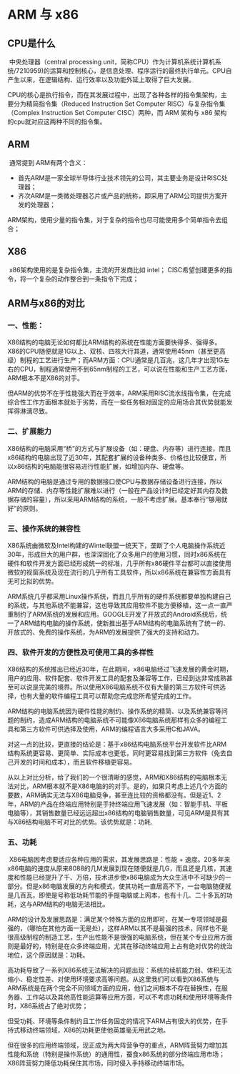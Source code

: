 # ARM 与 x86

## CPU是什么

​	中央处理器（central processing unit，简称CPU）作为计算机系统计算机系统/7210959)的运算和控制核心，是信息处理、程序运行的最终执行单元。CPU自产生以来，在逻辑结构、运行效率以及功能外延上取得了巨大发展。

​	CPU的核心是执行指令，而在其发展过程中，出现了各种各样的指令集架构，主要分为精简指令集（Reduced Instruction Set Computer RISC）与复杂指令集（Complex Instruction Set Computer CISC）两种，而 ARM 架构与 x86 架构的cpu就对应这两种不同的指令集。



## ARM

​	通常提到 ARM有两个含义：

- 首先ARM是一家全球半导体行业技术领先的公司，其主要业务是设计RISC处理器；
- 齐次ARM是一类微处理器芯片或产品的统称，即采用了ARM公司提供方案开发的处理器；

​	ARM架构，使用少量的指令集，对于复杂的指令也尽可能使用多个简单指令去组合；



## X86

​	x86架构使用的是复杂指令集，主流的开发商比如 intel； CISC希望创建更多的指令，将一个复杂的动作整合到一条指令下完成；



## ARM与x86的对比

### 一、性能： 

​	X86结构的电脑无论如何都比ARM结构的系统在性能方面要快得多、强得多。X86的CPU随便就是1G以上、双核、四核大行其道，通常使用45nm（甚至更高级）制程的工艺进行生产；而ARM方面：CPU通常是几百兆，这几年才出现1G左右的CPU，制程通常使用不到65nm制程的工艺，可以说在性能和生产工艺方面，ARM根本不是X86的对手。 

​	但ARM的优势不在于性能强大而在于效率，ARM采用RISC流水线指令集，在完成综合性工作方面根本就处于劣势，而在一些任务相对固定的应用场合其优势就能发挥得淋漓尽致。 



### 二、扩展能力 

​	X86结构的电脑采用“桥”的方式与扩展设备（如：硬盘、内存等）进行连接，而且x86结构的电脑出现了近30年，其配套扩展的设备种类多、价格也比较便宜，所以x86结构的电脑能很容易进行性能扩展，如增加内存、硬盘等。 

​	ARM结构的电脑是通过专用的数据接口使CPU与数据存储设备进行连接，所以ARM的存储、内存等性能扩展难以进行（一般在产品设计时已经定好其内存及数据存储的容量），所以采用ARM结构的系统，一般不考虑扩展。基本奉行“够用就好”的原则。 



### 三、操作系统的兼容性 


​	X86系统由微软及Intel构建的Wintel联盟一统天下，垄断了个人电脑操作系统近30年，形成巨大的用户群，也深深固化了众多用户的使用习惯，同时x86系统在硬件和软件开发方面已经形成统一的标准，几乎所有x86硬件平台都可以直接使用微软的视窗系统及现在流行的几乎所有工具软件，所以x86系统在兼容性方面具有无可比拟的优势。 

​	ARM系统几乎都采用Linux操作系统，而且几乎所有的硬件系统都要单独构建自己的系统，与其他系统不能兼容，这也导致其应用软件不能方便移植，这一点一直严重制约了ARM系统的发展和应用。GOOGLE开发了开放式的Android系统后，统一了ARM结构电脑的操作系统，使新推出基于ARM结构的电脑系统有了统一的、开放式的、免费的操作系统，为ARM的发展提供了强大的支持和动力。 



### 四、软件开发的方便性及可使用工具的多样性 

​	X86结构的系统推出已经近30年，在此期间，x86电脑经过飞速发展的黄金时期，用户的应用、软件配套、软件开发工具的配套及兼容等工作，已经到达非常成熟甚至可以说是完美的境界。所以使用X86电脑系统不仅有大量的第三方软件可供选择，也有大量的软件编程工具可以帮助您完成您所希望完成的工作。 

​	ARM结构的电脑系统因为硬件性能的制约、操作系统的精简、以及系统兼容等问题的制约，造成ARM结构的电脑系统不可能像X86电脑系统那样有众多的编程工具和第三方软件可供选择及使用，ARM的编程语言大多采用C和JAVA。 

​	对这一点的比较，更直接的结论是：基于x86结构电脑系统平台开发软件比ARM结构系统更容易、更简单、实际成本也更低，同时更容易找到第三方软件（免去自己开发的时间和成本），而且软件移植更容易。 

​	从以上对比分析，给了我们的一个很清晰的感觉，ARM和X86结构的电脑根本无法对比，ARM根本就不是X86电脑的的对手。是的，如果只考虑上述几个方面的要数，ARM确实无法与X86电脑竞争，甚至连比较的资格都没有。但是近1、2年，ARM的产品在终端应用特别是手持终端应用飞速发展（如：智能手机、平板电脑等），其销售数量已经远远超出x86结构的电脑销售数量，可见ARM是具有其与X86结构电脑不可对比的优势。该优势就是：功耗.



### 五、功耗 

​	X86电脑因考虑要适应各种应用的需求，其发展思路是：性能 + 速度。20多年来x86电脑的速度从原来8088的几M发展到现在随便就是几G，而且还是几核，其速度和性能已经提升了千、万倍，技术进步使x86电脑成为大众生活中不可缺少的一部分。但是x86电脑发展的方向和模式，使其功耗一直居高不下，一台电脑随便就是几百瓦，即使是号称低功耗节能的手提电脑或上网本，也有十几、二十多瓦的功耗，这与ARM结构的电脑无法相比。 

​	ARM的设计及发展思路是：满足某个特殊方面的应用即可，在某一专项领域是最强的，（哪怕在其他方面一无是处），这样ARM以其不是最强的技术，同样也不是很高级制程的制造工艺，生产出性能不是很强的电脑系统，但在某个专业应用方面则是最好的，特别是在众多终端应用，尤其在移动终端应用上占有绝对优势的统治地位，这个原因就是：功耗。 

​	高功耗导致了一系列X86系统无法解决的问题出现：系统的续航能力弱、体积无法缩小、稳定性差、对使用环境要求高等问题。从这里我们可以看到X86系统与ARM系统是在两个完全不同领域方面的应用，他们之间根本不存在替换性，在服务器、工作站以及其他高性能运算等应用方面，可以不考虑功耗和使用环境等条件时，X86系统占了绝对优势；

​	但受功耗、环境等条件制约且工作任务固定的情况下ARM占有很大的优势，在手持式移动终端领域，X86的功耗更使他英雄毫无用武之地。 

​	但在很多的应用终端领域，现正成为两大阵营争夺的重点，ARM阵营努力增加其性能和系统（特别是操作系统）的通用性，蚕食x86系统的部分终端应用市场；X86阵营努力降低功耗保住其市场，同时侵入手持移动终端市场。 